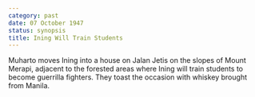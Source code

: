```yaml
---
category: past
date: 07 October 1947
status: synopsis
title: Ining Will Train Students
---
```



Muharto moves Ining into a house on Jalan Jetis on
the slopes of Mount Merapi, adjacent to the forested areas where Ining
will train students to become guerrilla fighters. They toast the
occasion with whiskey brought from Manila.
